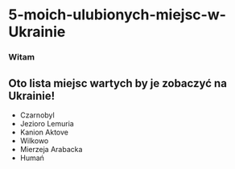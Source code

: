 # 5-moich-ulubionych-miejsc-w-Ukrainie

### Witam

## Oto lista miejsc wartych by je zobaczyć na Ukrainie!

- Czarnobyl
- Jezioro Lemuria
- Kanion Aktove
- Wilkowo
- Mierzeja Arabacka
- Humań
